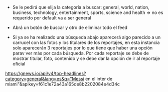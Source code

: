 - Se le pedirá que elija la categoría a buscar: general, world, nation, business, technology, entertainment, sports, science and health => no es requerido por default va a ser general
<!-- - Se pedirá el país del cual se desea tomar la noticia (para esto hace falta trabajar con una api que convierta a código ISO 3166-1 el nombre del país puesto que es requerido por la api de noticias)
  ||=> no es requerido -->

- Abrá un botón de buscar y otro de eliminar todo el feed

- Si ya se ha realizado una búsqueda abajo aparecerá algo parecido a un carrucel con las fotos y los titulares de los reportajes, en esta instancia solo aparecerán 3 reportajes por lo que tiene que haber una opción parav ver más por cada búsqueda. Por cada reportaje se debe de mostrar titular, foto, contenido y se debe dar la opción de ir al reportaje oficial

https://gnews.io/api/v4/top-headlines?category=general&lang=es&q="Messi en el inter de miami"&apikey=f61c1e72a43a165de8b2202084e4d34c